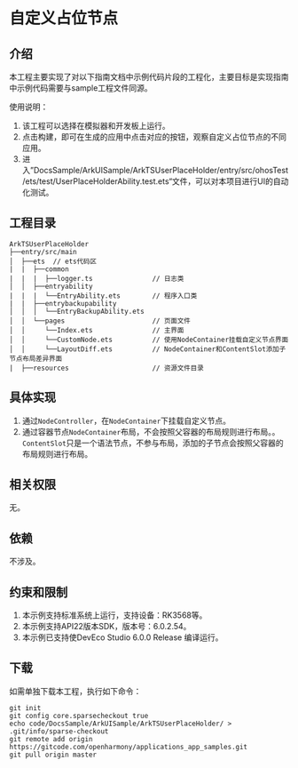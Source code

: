 # 自定义占位节点

## 介绍

本工程主要实现了对以下指南文档中示例代码片段的工程化，主要目标是实现指南中示例代码需要与sample工程文件同源。

使用说明：
1. 该工程可以选择在模拟器和开发板上运行。
2. 点击构建，即可在生成的应用中点击对应的按钮，观察自定义占位节点的不同应用。
3. 进入”DocsSample/ArkUISample/ArkTSUserPlaceHolder/entry/src/ohosTest/ets/test/UserPlaceHolderAbility.test.ets“文件，可以对本项目进行UI的自动化测试。

## 工程目录

```
ArkTSUserPlaceHolder
├──entry/src/main
│  ├──ets  // ets代码区
|  |  ├──common
|  |  |  ├──logger.ts               // 日志类
│  │  ├──entryability
|  |  |  └──EntryAbility.ets        // 程序入口类
|  |  ├──entrybackupability
│  │  │  └──EntryBackupAbility.ets   
│  │  └──pages                      // 页面文件
│  │     └──Index.ets               // 主界面
│  │     └──CustomNode.ets          // 使用NodeContainer挂载自定义节点界面
│  │     └──LayoutDiff.ets          // NodeContainer和ContentSlot添加子节点布局差异界面
|  ├──resources         			// 资源文件目录
```

## 具体实现

1. 通过`NodeController`，在`NodeContainer`下挂载自定义节点。
2. 通过容器节点`NodeContainer`布局，不会按照父容器的布局规则进行布局。。`ContentSlot`只是一个语法节点，不参与布局，添加的子节点会按照父容器的布局规则进行布局。



## 相关权限

无。

## 依赖

不涉及。

## 约束和限制

1. 本示例支持标准系统上运行，支持设备：RK3568等。
2. 本示例支持API22版本SDK，版本号：6.0.2.54。
3. 本示例已支持使DevEco Studio 6.0.0 Release 编译运行。

## 下载

如需单独下载本工程，执行如下命令：

```
git init
git config core.sparsecheckout true
echo code/DocsSample/ArkUISample/ArkTSUserPlaceHolder/ > .git/info/sparse-checkout
git remote add origin https://gitcode.com/openharmony/applications_app_samples.git
git pull origin master
```

